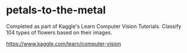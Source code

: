 # petals-to-the-metal

Completed as part of Kaggle's Learn Computer Vision Tutorials. Classify 104 types of flowers based on their images. 

https://www.kaggle.com/learn/computer-vision
